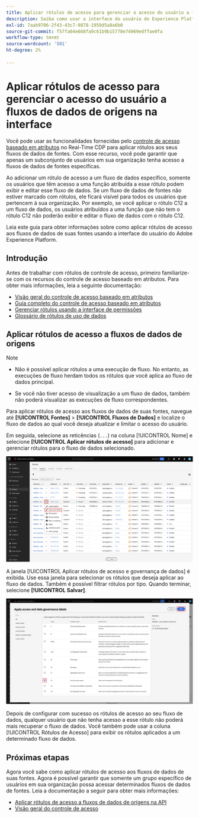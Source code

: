 ```yaml
---
title: Aplicar rótulos de acesso para gerenciar o acesso do usuário a fluxos de dados de origens na interface
description: Saiba como usar a interface do usuário do Experience Platform para aplicar rótulos de acesso e gerenciar o acesso do usuário aos fluxos de dados de suas fontes.
exl-id: 7aab9706-2f43-43c7-9878-1959d5a8a6b0
source-git-commit: f57fa04e668fa9c61b9b15778e74969edffae0fa
workflow-type: tm+mt
source-wordcount: '501'
ht-degree: 2%

---
```


# Aplicar rótulos de acesso para gerenciar o acesso do usuário a fluxos de dados de origens na interface

Você pode usar as funcionalidades fornecidas pelo [controle de acesso baseado em atributos](../../../access-control/abac/overview.md) no Real-Time CDP para aplicar rótulos aos seus fluxos de dados de fontes. Com esse recurso, você pode garantir que apenas um subconjunto de usuários em sua organização tenha acesso a fluxos de dados de fontes específicas.

Ao adicionar um rótulo de acesso a um fluxo de dados específico, somente os usuários que têm acesso a uma função atribuída a esse rótulo podem exibir e editar esse fluxo de dados. Se um fluxo de dados de fontes não estiver marcado com rótulos, ele ficará visível para todos os usuários que pertencem à sua organização. Por exemplo, se você aplicar o rótulo C12 a um fluxo de dados, os usuários atribuídos a uma função que não tem o rótulo C12 não poderão exibir e editar o fluxo de dados com o rótulo C12.

Leia este guia para obter informações sobre como aplicar rótulos de acesso aos fluxos de dados de suas fontes usando a interface do usuário do Adobe Experience Platform.

## Introdução

Antes de trabalhar com rótulos de controle de acesso, primeiro familiarize-se com os recursos do controle de acesso baseado em atributos. Para obter mais informações, leia a seguinte documentação:

* [Visão geral do controle de acesso baseado em atributos](../../../access-control/abac/overview.md)
* [Guia completo do controle de acesso baseado em atributos](../../../access-control/abac/end-to-end-guide.md)
* [Gerenciar rótulos usando a interface de permissões](../../../access-control/abac/ui/labels.md)
* [Glossário de rótulos de uso de dados](../../../data-governance/labels/reference.md)

## Aplicar rótulos de acesso a fluxos de dados de origens

>[!NOTE]
>
>* Não é possível aplicar rótulos a uma execução de fluxo. No entanto, as execuções de fluxo herdam todos os rótulos que você aplica ao fluxo de dados principal.
>
>* Se você não tiver acesso de visualização a um fluxo de dados, também não poderá visualizar as execuções de fluxo correspondentes.

Para aplicar rótulos de acesso aos fluxos de dados de suas fontes, navegue até **[!UICONTROL Fontes]** > **[!UICONTROL Fluxos de Dados]** e localize o fluxo de dados ao qual você deseja atualizar e limitar o acesso do usuário.

Em seguida, selecione as reticências (`...`) na coluna [!UICONTROL Nome] e selecione **[!UICONTROL Aplicar rótulos de acesso]** para adicionar e gerenciar rótulos para o fluxo de dados selecionado.

![A página de fluxos de dados nas fontes com a opção &quot;Aplicar rótulos de acesso&quot; selecionada.](../../images/tutorials/labels/apply_access_labels.png)

A janela [!UICONTROL Aplicar rótulos de acesso e governança de dados] é exibida. Use essa janela para selecionar os rótulos que deseja aplicar ao fluxo de dados. Também é possível filtrar rótulos por tipo. Quando terminar, selecione **[!UICONTROL Salvar]**.

![A janela de rótulos de governança de dados com o rótulo C2 selecionado.](../../images/tutorials/labels/labels_window.png)

Depois de configurar com sucesso os rótulos de acesso ao seu fluxo de dados, qualquer usuário que não tenha acesso a esse rótulo não poderá mais recuperar o fluxo de dados. Você também pode usar a coluna [!UICONTROL Rótulos de Acesso] para exibir os rótulos aplicados a um determinado fluxo de dados.

## Próximas etapas

Agora você sabe como aplicar rótulos de acesso aos fluxos de dados de suas fontes. Agora é possível garantir que somente um grupo específico de usuários em sua organização possa acessar determinados fluxos de dados de fontes. Leia a documentação a seguir para obter mais informações:

* [Aplicar rótulos de acesso a fluxos de dados de origens na API](../api/labels.md)
* [Visão geral do controle de acesso](../../../access-control/home.md)
